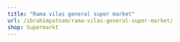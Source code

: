 ```yaml
---
title: "Rama vilas general super market"
url: /ibrahimpatnam/rama-vilas-general-super-market/
shop: Supermarkt
---
```

